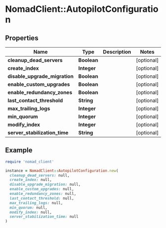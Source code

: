 # NomadClient::AutopilotConfiguration

## Properties

| Name | Type | Description | Notes |
| ---- | ---- | ----------- | ----- |
| **cleanup_dead_servers** | **Boolean** |  | [optional] |
| **create_index** | **Integer** |  | [optional] |
| **disable_upgrade_migration** | **Boolean** |  | [optional] |
| **enable_custom_upgrades** | **Boolean** |  | [optional] |
| **enable_redundancy_zones** | **Boolean** |  | [optional] |
| **last_contact_threshold** | **String** |  | [optional] |
| **max_trailing_logs** | **Integer** |  | [optional] |
| **min_quorum** | **Integer** |  | [optional] |
| **modify_index** | **Integer** |  | [optional] |
| **server_stabilization_time** | **String** |  | [optional] |

## Example

```ruby
require 'nomad_client'

instance = NomadClient::AutopilotConfiguration.new(
  cleanup_dead_servers: null,
  create_index: null,
  disable_upgrade_migration: null,
  enable_custom_upgrades: null,
  enable_redundancy_zones: null,
  last_contact_threshold: null,
  max_trailing_logs: null,
  min_quorum: null,
  modify_index: null,
  server_stabilization_time: null
)
```

